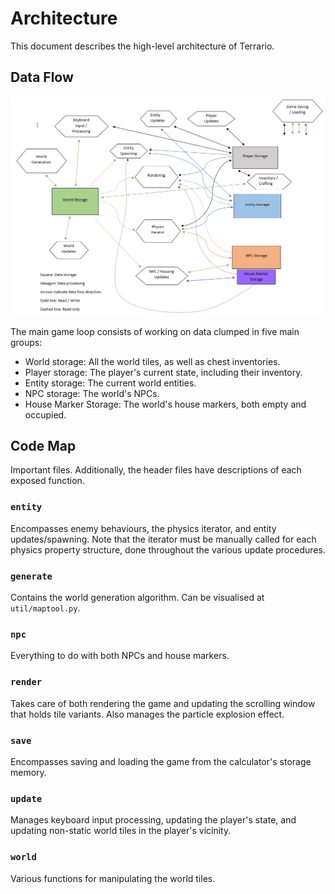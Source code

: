 # Architecture

This document describes the high-level architecture of Terrario.

## Data Flow

![](.github/diagram.png)

The main game loop consists of working on data clumped in five main groups:

- World storage: All the world tiles, as well as chest inventories.
- Player storage: The player's current state, including their inventory.
- Entity storage: The current world entities.
- NPC storage: The world's NPCs.
- House Marker Storage: The world's house markers, both empty and occupied.

## Code Map

Important files. Additionally, the header files have descriptions of each exposed function.

### `entity`

Encompasses enemy behaviours, the physics iterator, and entity updates/spawning. Note that the iterator must be manually called for each physics property structure, done throughout the various update procedures.

### `generate`

Contains the world generation algorithm. Can be visualised at `util/maptool.py`.

### `npc`

Everything to do with both NPCs and house markers. 

### `render`

Takes care of both rendering the game and updating the scrolling window that holds tile variants. Also manages the particle explosion effect.

### `save`

Encompasses saving and loading the game from the calculator's storage memory.

### `update`

Manages keyboard input processing, updating the player's state, and updating non-static world tiles in the player's vicinity.

### `world`

Various functions for manipulating the world tiles.